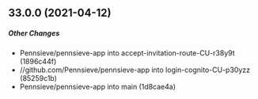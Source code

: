 ## 33.0.0 (2021-04-12)

##### Other Changes

* Pennsieve/pennsieve-app into accept-invitation-route-CU-r38y9t (1896c44f)
* //github.com/Pennsieve/pennsieve-app into login-cognito-CU-p30yzz (85259c1b)
* Pennsieve/pennsieve-app into main (1d8cae4a)

